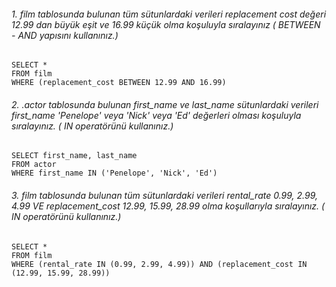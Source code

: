 ###### 1. film tablosunda bulunan tüm sütunlardaki verileri replacement cost değeri 12.99 dan büyük eşit ve 16.99 küçük olma koşuluyla sıralayınız ( BETWEEN - AND yapısını kullanınız.)

    SELECT * 
    FROM film
    WHERE (replacement_cost BETWEEN 12.99 AND 16.99) 

###### 2. .actor tablosunda bulunan first_name ve last_name sütunlardaki verileri first_name 'Penelope' veya 'Nick' veya 'Ed' değerleri olması koşuluyla sıralayınız. ( IN operatörünü kullanınız.)

    SELECT first_name, last_name 
    FROM actor
    WHERE first_name IN ('Penelope', 'Nick', 'Ed')  

###### 3. film tablosunda bulunan tüm sütunlardaki verileri rental_rate 0.99, 2.99, 4.99 VE replacement_cost 12.99, 15.99, 28.99 olma koşullarıyla sıralayınız. ( IN operatörünü kullanınız.)

    SELECT * 
    FROM film
    WHERE (rental_rate IN (0.99, 2.99, 4.99)) AND (replacement_cost IN (12.99, 15.99, 28.99))    